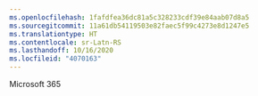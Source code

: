 ```yaml
---
ms.openlocfilehash: 1fafdfea36dc81a5c328233cdf39e84aab07d8a5
ms.sourcegitcommit: 11a61db54119503e82faec5f99c4273e8d1247e5
ms.translationtype: HT
ms.contentlocale: sr-Latn-RS
ms.lasthandoff: 10/16/2020
ms.locfileid: "4070163"
---
```

Microsoft 365